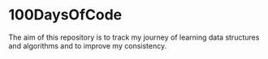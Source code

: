 # 100DaysOfCode
The aim of this repository is to track my journey of learning data structures and algorithms and to improve my consistency.
